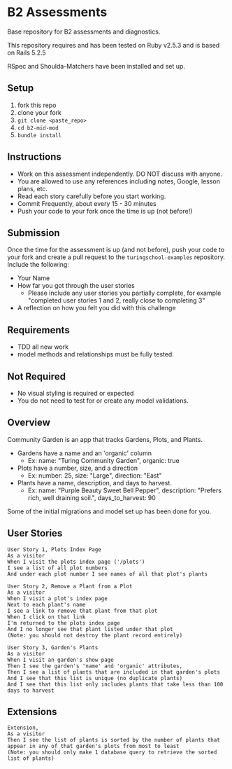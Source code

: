 # B2 Assessments

Base repository for B2 assessments and diagnostics.

This repository requires and has been tested on Ruby v2.5.3 and is based on Rails 5.2.5

RSpec and Shoulda-Matchers have been installed and set up.

## Setup

1. fork this repo
2. clone your fork
3. `git clone <paste_repo>`
4. `cd b2-mid-mod`
5. `bundle install`

## Instructions

* Work on this assessment independently. DO NOT discuss with anyone.
* You are allowed to use any references including notes, Google, lesson plans, etc.
* Read each story carefully before you start working.
* Commit Frequently, about every 15 - 30 minutes
* Push your code to your fork once the time is up (not before!)

## Submission

Once the time for the assessment is up (and not before), push your code to your fork and create a pull request to the `turingschool-examples` repository. Include the following:

* Your Name
* How far you got through the user stories
  * Please include any user stories you partially complete, for example "completed user stories 1 and 2, really close to completing 3"
* A reflection on how you felt you did with this challenge

## Requirements

* TDD all new work
* model methods and relationships must be fully tested.

## Not Required

* No visual styling is required or expected
* You do not need to test for or create any model validations.

## Overview

Community Garden is an app that tracks Gardens, Plots, and Plants.

* Gardens have a name and an 'organic' column
  * Ex: name: "Turing Community Garden", organic: true
* Plots have a number, size, and a direction
 	* Ex: number: 25, size: "Large", direction: "East"
* Plants have a name, description, and days to harvest.
  * Ex: name: "Purple Beauty Sweet Bell Pepper", description: "Prefers rich, well draining soil.", days_to_harvest: 90

Some of the initial migrations and model set up has been done for you.

## User Stories

```
User Story 1, Plots Index Page
As a visitor
When I visit the plots index page ('/plots')
I see a list of all plot numbers
And under each plot number I see names of all that plot's plants
```

```
User Story 2, Remove a Plant from a Plot
As a visitor
When I visit a plot's index page
Next to each plant's name
I see a link to remove that plant from that plot
When I click on that link
I'm returned to the plots index page
And I no longer see that plant listed under that plot
(Note: you should not destroy the plant record entirely)
```

```
User Story 3, Garden's Plants
As a visitor
When I visit an garden's show page
Then I see the garden's 'name' and 'organic' attributes,
Then I see a list of plants that are included in that garden's plots
And I see that this list is unique (no duplicate plants)
And I see that this list only includes plants that take less than 100 days to harvest
```

## Extensions

```
Extension,
As a visitor
Then I see the list of plants is sorted by the number of plants that appear in any of that garden's plots from most to least
(Note: you should only make 1 database query to retrieve the sorted list of plants)
```
